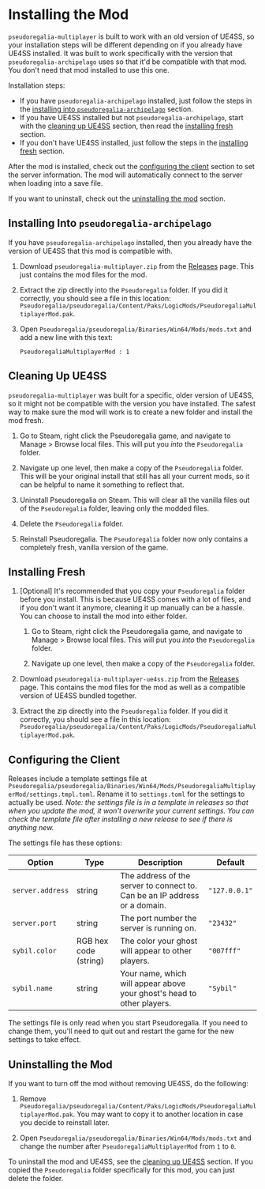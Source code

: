 # Installing the Mod

`pseudoregalia-multiplayer` is built to work with an old version of UE4SS, so your installation steps will be different depending on if you already have UE4SS installed. It was built to work specifically with the version that `pseudoregalia-archipelago` uses so that it'd be compatible with that mod. You don't need that mod installed to use this one.

Installation steps:

* If you have `pseudoregalia-archipelago` installed, just follow the steps in the [installing into `pseudoregalia-archipelago`](#installing-into-pseudoregalia-archipelago) section.
* If you have UE4SS installed but not `pseudoregalia-archipelago`, start with the [cleaning up UE4SS](#cleaning-up-ue4ss) section, then read the [installing fresh](#installing-fresh) section.
* If you don't have UE4SS installed, just follow the steps in the [installing fresh](#installing-fresh) section.

After the mod is installed, check out the [configuring the client](#configuring-the-client) section to set the server information. The mod will automatically connect to the server when loading into a save file.

If you want to uninstall, check out the [uninstalling the mod](#uninstalling-the-mod) section.

## Installing Into `pseudoregalia-archipelago`

If you have `pseudoregalia-archipelago` installed, then you already have the version of UE4SS that this mod is compatible with.

1. Download `pseudoregalia-multiplayer.zip` from the [Releases](https://github.com/highrow623/pseudoregalia-multiplayer/releases) page. This just contains the mod files for the mod.

1. Extract the zip directly into the `Pseudoregalia` folder. If you did it correctly, you should see a file in this location: `Pseudoregalia/pseudoregalia/Content/Paks/LogicMods/PseudoregaliaMultiplayerMod.pak`.

1. Open `Pseudoregalia/pseudoregalia/Binaries/Win64/Mods/mods.txt` and add a new line with this text:

   ```
   PseudoregaliaMultiplayerMod : 1
   ```

## Cleaning Up UE4SS

`pseudoregalia-multiplayer` was built for a specific, older version of UE4SS, so it might not be compatible with the version you have installed. The safest way to make sure the mod will work is to create a new folder and install the mod fresh.

1. Go to Steam, right click the Pseudoregalia game, and navigate to Manage > Browse local files. This will put you *into* the `Pseudoregalia` folder.

1. Navigate up one level, then make a copy of the `Pseudoregalia` folder. This will be your original install that still has all your current mods, so it can be helpful to name it something to reflect that.

1. Uninstall Pseudoregalia on Steam. This will clear all the vanilla files out of the `Pseudoregalia` folder, leaving only the modded files.

1. Delete the `Pseudoregalia` folder.

1. Reinstall Pseudoregalia. The `Pseudoregalia` folder now only contains a completely fresh, vanilla version of the game.

## Installing Fresh

1. [Optional] It's recommended that you copy your `Pseudoregalia` folder before you install. This is because UE4SS comes with a lot of files, and if you don't want it anymore, cleaning it up manually can be a hassle. You can choose to install the mod into either folder.

    1. Go to Steam, right click the Pseudoregalia game, and navigate to Manage > Browse local files. This will put you *into* the `Pseudoregalia` folder.

    1. Navigate up one level, then make a copy of the `Pseudoregalia` folder.

1. Download `pseudoregalia-multiplayer-ue4ss.zip` from the [Releases](https://github.com/highrow623/pseudoregalia-multiplayer/releases) page. This contains the mod files for the mod as well as a compatible version of UE4SS bundled together.

1. Extract the zip directly into the `Pseudoregalia` folder. If you did it correctly, you should see a file in this location: `Pseudoregalia/pseudoregalia/Content/Paks/LogicMods/PseudoregaliaMultiplayerMod.pak`.

## Configuring the Client

Releases include a template settings file at `Pseudoregalia/pseudoregalia/Binaries/Win64/Mods/PseudoregaliaMultiplayerMod/settings.tmpl.toml`. Rename it to `settings.toml` for the settings to actually be used. *Note: the settings file is in a template in releases so that when you update the mod, it won't overwrite your current settings. You can check the template file after installing a new release to see if there is anything new.*

The settings file has these options:

| Option | Type | Description | Default |
| --- | --- | --- | --- |
| `server.address` | string | The address of the server to connect to. Can be an IP address or a domain. | `"127.0.0.1"` |
| `server.port` | string | The port number the server is running on. | `"23432"` |
| `sybil.color` | RGB hex code (string) | The color your ghost will appear to other players. | `"007fff"` |
| `sybil.name` | string | Your name, which will appear above your ghost's head to other players. | `"Sybil"` |

The settings file is only read when you start Pseudoregalia. If you need to change them, you'll need to quit out and restart the game for the new settings to take effect.

## Uninstalling the Mod

If you want to turn off the mod without removing UE4SS, do the following:

1. Remove `Pseudoregalia/pseudoregalia/Content/Paks/LogicMods/PseudoregaliaMultiplayerMod.pak`. You may want to copy it to another location in case you decide to reinstall later.

1. Open `Pseudoregalia/pseudoregalia/Binaries/Win64/Mods/mods.txt` and change the number after `PseudoregaliaMultiplayerMod` from `1` to `0`.

To uninstall the mod and UE4SS, see the [cleaning up UE4SS](#cleaning-up-ue4ss) section. If you copied the `Pseudoregalia` folder specifically for this mod, you can just delete the folder.

